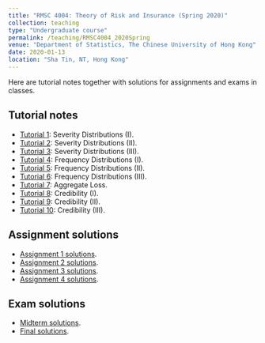 ```yaml
---
title: "RMSC 4004: Theory of Risk and Insurance (Spring 2020)"
collection: teaching
type: "Undergraduate course"
permalink: /teaching/RMSC4004_2020Spring
venue: "Department of Statistics, The Chinese University of Hong Kong"
date: 2020-01-13
location: "Sha Tin, NT, Hong Kong"
---
```



Here are tutorial notes together with solutions for assignments and exams in classes.

## Tutorial notes
- [Tutorial 1](https://drive.google.com/file/d/1p4-gAlxniG8PbIjwLezPKLdExCF6I9cx/view?usp=sharing): Severity Distributions (I).
- [Tutorial 2](https://drive.google.com/file/d/1G6_i4CRfQ-U0FCezp-0NsnB3yQ_vts5T/view?usp=sharing): Severity Distributions (II).
- [Tutorial 3](https://drive.google.com/file/d/1Ao1N1wtcfq0AhNQdHGvxQME9ZE4rK9lp/view?usp=sharing): Severity Distributions (III).
- [Tutorial 4](https://drive.google.com/file/d/1_TaxAhLV7XmTPW-tq_Cm8ZBWGFNWlzky/view?usp=sharing): Frequency Distributions (I).
- [Tutorial 5](https://drive.google.com/file/d/1Ps49sPxyeZ3y0oiv_6z-NjNTljaKI5rl/view?usp=sharing): Frequency Distributions (II).
- [Tutorial 6](https://drive.google.com/file/d/1Lol4i5J-rhezdPG4nD76oiJXDdMdFWjW/view?usp=sharing): Frequency Distributions (III).
- [Tutorial 7](https://drive.google.com/file/d/1xZI1AbSmok5zMVRlHJKyXOn_3iX_rxnp/view?usp=sharing): Aggregate Loss.
- [Tutorial 8](https://drive.google.com/file/d/17MaFzlsTACBQirmOLLOMR1nstS5beA5v/view?usp=sharing): Credibility (I).
- [Tutorial 9](https://drive.google.com/file/d/1JsHH6ehzTepCd6vr0aAuD5gVpl9KFl1M/view?usp=sharing): Credibility (II).
- [Tutorial 10](https://drive.google.com/file/d/1keWZhB63e57CDeNZMnDkoaHvFqknq_S3/view?usp=sharing): Credibility (III).

## Assignment solutions
- [Assignment 1 solutions](https://drive.google.com/file/d/1ikhPq6TWHdNVIGD4xpugcugPq7rSp7xR/view?usp=sharing).
- [Assignment 2 solutions](https://drive.google.com/file/d/1cQUQn2K8J9_0ruu2uM6TMD8SzExf6rRs/view?usp=sharing).
- [Assignment 3 solutions](https://drive.google.com/file/d/1xQce4SC_VGPtOWMbGM0zU5fyenMAryvX/view?usp=sharing).
- [Assignment 4 solutions](https://drive.google.com/file/d/16LIEGiwI3ydZlrsi9HjCYvTD4BSFLTLR/view?usp=sharing).

## Exam solutions
- [Midterm solutions](https://drive.google.com/file/d/1PQOGShdB8z_e-krpTq3s6AOJ4JMxB-EA/view?usp=sharing).
- [Final solutions](https://drive.google.com/file/d/1ctWeI-KClbLYj6ZHBm3TUUb_Dm6qVsHs/view?usp=sharing).

